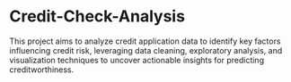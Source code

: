 # Credit-Check-Analysis
This project aims to analyze credit application data to identify key factors influencing credit risk, leveraging data cleaning, exploratory analysis, and visualization techniques to uncover actionable insights for predicting creditworthiness.
